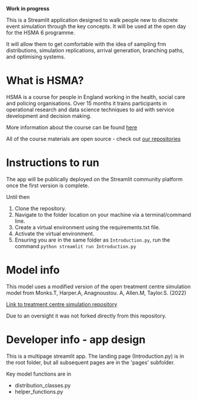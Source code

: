 **Work in progress**

This is a Streamlit application designed to walk people new to discrete event simulation through the key concepts.
It will be used at the open day for the HSMA 6 programme. 

It will allow them to get comfortable with the idea of sampling frm distributions, simulation replications, arrival generation, branching paths, and optimising systems. 

# What is HSMA?

HSMA is a course for people in England working in the health, social care and policing organisations. Over 15 months it trains participants in operational research and data science techniques to aid with service development and decision making. 

More information about the course can be found [here](https://sites.google.com/nihr.ac.uk/hsma)

All of the course materials are open source - check out [our repositories](https://github.com/hsma-programme)  

# Instructions to run
The app will be publically deployed on the Streamlit community platform once the first version is complete. 

Until then
1. Clone the repository.
2. Navigate to the folder location on your machine via a terminal/command line. 
3. Create a virtual environment using the requirements.txt file.
4. Activate the virtual environment.
4. Ensuring you are in the same folder as `Introduction.py`, run the command `python streamlit run Introduction.py`

# Model info

This model uses a modified version of the open treatment centre simulation model from Monks.T, Harper.A, Anagnoustou. A, Allen.M, Taylor.S. (2022)

[Link to treatment centre simulation repository](https://github.com/TomMonks/treatment-centre-sim/tree/main)

Due to an oversight it was not forked directly from this repository. 

# Developer info - app design

This is a multipage streamlit app. The landing page (Introduction.py) is in the root folder, but all subsequent pages are in the 'pages' subfolder.

Key model functions are in
- distribution_classes.py
- helper_functions.py
